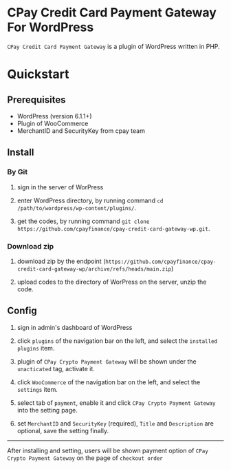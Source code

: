 # CPay Credit Card Payment Gateway For WordPress

`CPay Credit Card Payment Gateway` is a plugin of WordPress written in PHP.

# Quickstart

## Prerequisites
- WordPress (version 6.1.1+)
- Plugin of WooCommerce
- MerchantID and SecurityKey from cpay team

## Install

### By Git

1. sign in the server of WorPress

2. enter WordPress directory, by running command `cd /path/to/wordpress/wp-content/plugins/`.

3. get the codes, by running command `git clone https://github.com/cpayfinance/cpay-credit-card-gateway-wp.git`.

### Download zip

1. download zip by the endpoint (`https://github.com/cpayfinance/cpay-credit-card-gateway-wp/archive/refs/heads/main.zip`)

2. upload codes to the directory of WorPress on the server, unzip the code.

## Config
1. sign in admin's dashboard of WordPress

2. click `plugins` of the navigation bar on the left, and select the `installed plugins` item.

3. plugin of `CPay Crypto Payment Gateway` will be shown under the `unacticated` tag, activate it.

4. click `WooCommerce` of the navigation bar on the left, and select the `settings` item.

5. select tab of `payment`, enable it and click `CPay Crypto Payment Gateway` into the setting page.

6. set `MerchantID` and `SecurityKey` (required), `Title` and `Description` are optional, save the setting finally.

---
After installing and setting, users will be shown payment option of `CPay Crypto Payment Gateway` on the page of `checkout order`

